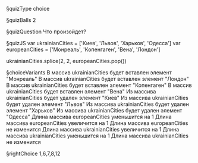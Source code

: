 §quizType
choice

§quizBalls
2

§quizQuestion
Что произойдет?



§quizJS
var ukrainianCities = ['Киев', 'Львов', 'Харьков', 'Одесса']
var europeanCities = ['Монреаль', 'Копенгаген', 'Вена', 'Лондон']

ukrainianCities.splice(2, 2, europeanCities.pop())



§choiceVariants
В массив ukrainianCities будет вставлен элемент "Монреаль"
В массив ukrainianCities будет вставлен элемент "Лондон"
В массив ukrainianCities будет вставлен элемент "Копенгаген"
В массив ukrainianCities будет вставлен элемент "Вена"
Из массива ukrainianCities будет удален элемент "Киев"
Из массива ukrainianCities будет удален элемент "Львов"
Из массива ukrainianCities будет удален элемент "Харьков"
Из массива ukrainianCities будет удален элемент "Одесса"
Длина массива europeanCities уменьшится на 1
Длина массива europeanCities увеличится на 1
Длина массива europeanCities не изменится
Длина массива ukrainianCities увеличится на 1
Длина массива ukrainianCities уменьшится на 1
Длина массива ukrainianCities не изменится


§rightChoice
1,6,7,8,12
